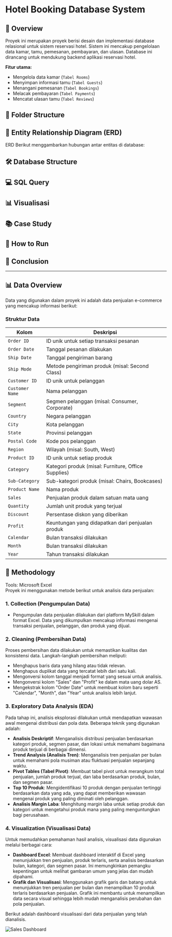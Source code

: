 # Hotel Booking Database System

## 📄 Overview
Proyek ini merupakan proyek berisi desain dan implementasi database relasional untuk sistem reservasi hotel. Sistem ini mencakup pengelolaan data kamar, tamu, pemesanan, pembayaran, dan ulasan. Database ini dirancang untuk mendukung backend aplikasi reservasi hotel. 

**Fitur utama:**
- Mengelola data kamar (`Tabel Rooms`)
- Menyimpan informasi tamu (`Tabel Guests`)
- Menangani pemesanan (`Tabel Bookings`)
- Melacak pembayaran (`Tabel Payments`)
- Mencatat ulasan tamu (`Tabel Reviews`)

## 📂 Folder Structure 


## 📐 Entity Relationship Diagram (ERD)
ERD Berikut menggambarkan hubungan antar entitas di database:


## 🛠️ Database Structure

## 💻 SQL Query

## 📊 Visualisasi

## 📚 Case Study

## 🚀 How to Run

## 📌 Conclusion

---

## 📊 Data Overview
Data yang digunakan dalam proyek ini adalah data penjualan e-commerce yang mencakup informasi berikut:

### Struktur Data

| **Kolom**              | **Deskripsi**                                        |
|------------------------|------------------------------------------------------|
| `Order ID`             | ID unik untuk setiap transaksi pesanan               |
| `Order Date`           | Tanggal pesanan dilakukan                           |
| `Ship Date`            | Tanggal pengiriman barang                           |
| `Ship Mode`            | Metode pengiriman produk (misal: Second Class)       |
| `Customer ID`          | ID unik untuk pelanggan                              |
| `Customer Name`        | Nama pelanggan                                       |
| `Segment`              | Segmen pelanggan (misal: Consumer, Corporate)        |
| `Country`              | Negara pelanggan                                    |
| `City`                 | Kota pelanggan                                       |
| `State`                | Provinsi pelanggan                                   |
| `Postal Code`          | Kode pos pelanggan                                  |
| `Region`               | Wilayah (misal: South, West)                         |
| `Product ID`           | ID unik untuk setiap produk                         |
| `Category`             | Kategori produk (misal: Furniture, Office Supplies)  |
| `Sub-Category`         | Sub-kategori produk (misal: Chairs, Bookcases)       |
| `Product Name`         | Nama produk                                          |
| `Sales`                | Penjualan produk dalam satuan mata uang              |
| `Quantity`             | Jumlah unit produk yang terjual                     |
| `Discount`             | Persentase diskon yang diberikan                    |
| `Profit`               | Keuntungan yang didapatkan dari penjualan produk    |
| `Calendar`             | Bulan transaksi dilakukan                           |
| `Month`                | Bulan transaksi dilakukan                           |
| `Year`                 | Tahun transaksi dilakukan                           |




## 🔬 Methodology

Tools: Microsoft Excel   
Proyek ini menggunakan metode berikut untuk analisis data penjualan:

### 1. Collection (Pengumpulan Data)
   - Pengumpulan data penjualan dilakukan dari platform MySkill dalam format Excel. Data yang dikumpulkan mencakup informasi mengenai transaksi penjualan, pelanggan, dan produk yang dijual.

### 2. Cleaning (Pembersihan Data)
   Proses pembersihan data dilakukan untuk memastikan kualitas dan konsistensi data. Langkah-langkah pembersihan meliputi:
   - Menghapus baris data yang hilang atau tidak relevan.
   - Menghapus duplikat data yang tercatat lebih dari satu kali.
   - Mengonversi kolom tanggal menjadi format yang sesuai untuk analisis.
   - Mengonversi kolom "Sales" dan "Profit" ke dalam mata uang dolar AS.
   - Mengekstrak kolom "Order Date" untuk membuat kolom baru seperti "Calendar", "Month", dan "Year" untuk analisis lebih lanjut.

### 3. Exploratory Data Analysis (EDA)
   Pada tahap ini, analisis eksplorasi dilakukan untuk mendapatkan wawasan awal mengenai distribusi dan pola data. Beberapa teknik yang digunakan adalah:
   - **Analisis Deskriptif**: Menganalisis distribusi penjualan berdasarkan kategori produk, segmen pasar, dan lokasi untuk memahami bagaimana produk terjual di berbagai dimensi.
   - **Trend Analysis (Analisis Tren)**: Menganalisis tren penjualan per bulan untuk memahami pola musiman atau fluktuasi penjualan sepanjang waktu.
   - **Pivot Tables (Tabel Pivot)**: Membuat tabel pivot untuk merangkum total penjualan, jumlah produk terjual, dan laba berdasarkan produk, bulan, dan segmen pasar.
   - **Top 10 Produk**: Mengidentifikasi 10 produk dengan penjualan tertinggi berdasarkan data yang ada, yang dapat memberikan wawasan mengenai produk yang paling diminati oleh pelanggan.
   - **Analisis Margin Laba**: Menghitung margin laba untuk setiap produk dan kategori untuk mengetahui produk mana yang paling menguntungkan bagi perusahaan.

### 4. Visualization (Visualisasi Data)
   Untuk memudahkan pemahaman hasil analisis, visualisasi data digunakan melalui berbagai cara:
   - **Dashboard Excel**: Membuat dashboard interaktif di Excel yang menunjukkan tren penjualan, produk terlaris, serta analisis berdasarkan bulan, kategori, dan segmen pasar. Ini memungkinkan pemangku kepentingan untuk melihat gambaran umum yang jelas dan mudah dipahami.
   - **Grafik dan Visualisasi**: Menggunakan grafik garis dan batang untuk menunjukkan tren penjualan per bulan dan menampilkan 10 produk terlaris berdasarkan penjualan. Grafik ini membantu untuk menampilkan data secara visual sehingga lebih mudah menganalisis perubahan dan pola penjualan.

   Berikut adalah dashboard visualisasi dari data penjualan yang telah dianalisis.

  ![Sales Dashboard](https://github.com/listiangr/Ecommerce_Sales_Data_Analysis_Using_Excel/blob/main/Sales%20Dashboard.png?row=true)

  

